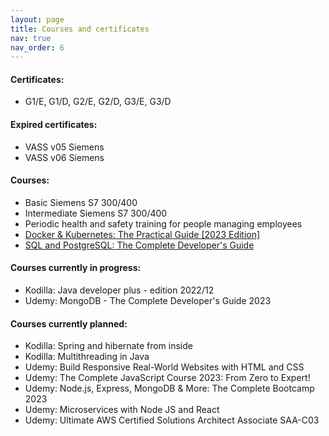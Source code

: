 ```yaml
---
layout: page
title: Courses and certificates
nav: true
nav_order: 6
---
```


#### Certificates:

* G1/E, G1/D, G2/E, G2/D, G3/E, G3/D  

#### Expired certificates:

* VASS v05 Siemens  
* VASS v06 Siemens  

#### Courses:

* Basic Siemens S7 300/400  
* Intermediate Siemens S7 300/400  
* Periodic health and safety training for people managing employees  
* [Docker & Kubernetes: The Practical Guide [2023 Edition]](https://www.udemy.com/certificate/UC-25e8b6a9-719d-433f-8549-8eeda3bd521c/)
* [SQL and PostgreSQL: The Complete Developer's Guide](https://www.udemy.com/certificate/UC-68d02d4c-273b-42c7-9486-d412b3077b5f/)  
  
  
#### Courses currently in progress:

* Kodilla: Java developer plus - edition 2022/12 
* Udemy: MongoDB - The Complete Developer's Guide 2023

#### Courses currently planned:
* Kodilla: Spring and hibernate from inside
* Kodilla: Multithreading in Java
* Udemy: Build Responsive Real-World Websites with HTML and CSS
* Udemy: The Complete JavaScript Course 2023: From Zero to Expert!
* Udemy: Node.js, Express, MongoDB & More: The Complete Bootcamp 2023
* Udemy: Microservices with Node JS and React
* Udemy: Ultimate AWS Certified Solutions Architect Associate SAA-C03



